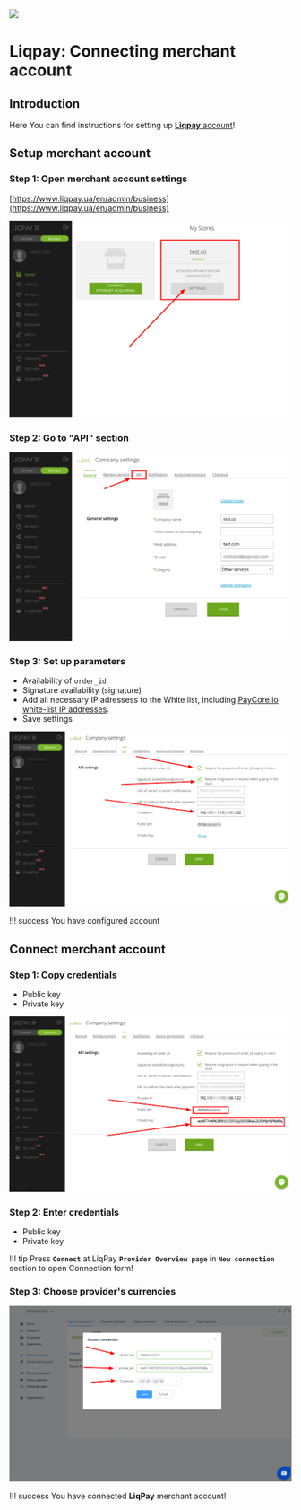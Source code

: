 <img src="https://static.openfintech.io/payment_providers/liqpay/logo.svg?w=300" width="300px" >

# Liqpay: Connecting merchant account

## Introduction

Here You can find  instructions for setting up [**Liqpay** account](https://www.liqpay.ua/)!

## Setup merchant account

### Step 1: Open merchant account settings
[https://www.liqpay.ua/en/admin/business](https://www.liqpay.ua/en/admin/business)

![Step 1](images/liqpay-step1.png)

### Step 2: Go to "API" section

![Step 2](images/liqpay-step2.png)

### Step 3: Set up parameters

-  Availability of `order_id`
-  Signature availability (signature)
-  Add all necessary IP adressess to the White list, including  [PayСore.io white-list IP addresses](/ips/#white-list-ip-addresses).
-  Save settings

![Step 3](images/liqpay-step3.png)
  

!!! success
    You have configured account

## Connect merchant account

### Step 1: Copy credentials

-  Public key
-  Private key

![Step 5](images/liqpay-step5.png)

### Step 2: Enter credentials

-  Public key
-  Private key

!!! tip
    Press **`Connect`** at LiqPay **`Provider Overview page`** in **`New connection`** section to open Connection form!

### Step 3: Choose provider's currencies



![Step 10](images/liqpay-step10.png)

!!! success
    You have connected **LiqPay** merchant account!
